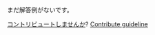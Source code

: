 
まだ解答例がないです。

[コントリビュートしませんか](https://github.com/BFEdev/BFE.dev-solutions/blob/main/problem/integer-to-roman_ja.md)?  [Contribute guideline](https://github.com/BFEdev/BFE.dev-solutions#how-to-contribute)
